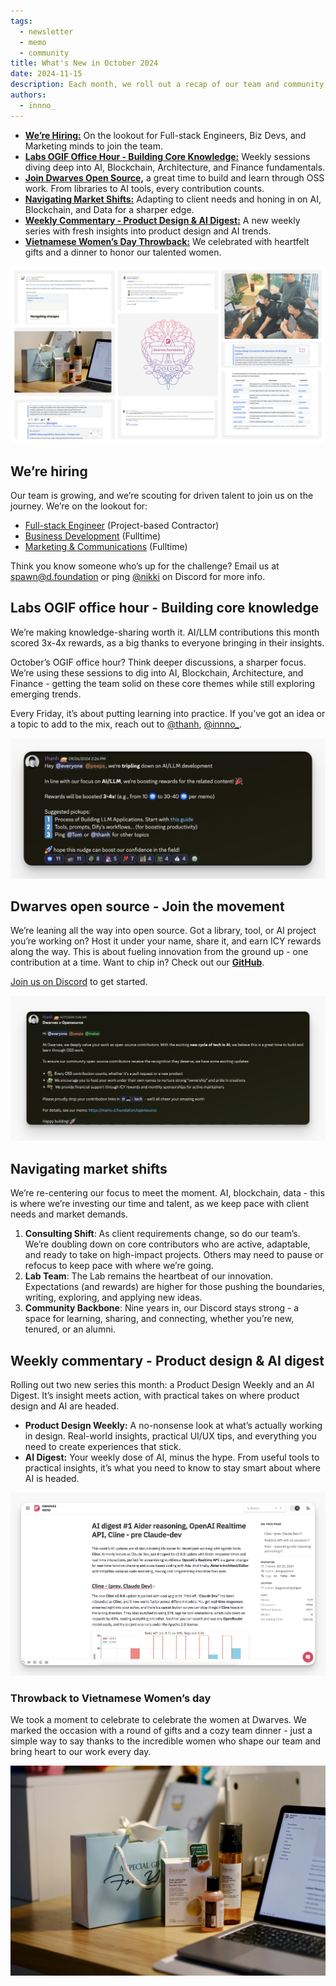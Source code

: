 ```yaml
---
tags:
  - newsletter
  - memo
  - community
title: What's New in October 2024
date: 2024-11-15
description: Each month, we roll out a recap of our team and community’s progress. October's updates spotlight our open-source initiative, boosted rewards for sharing knowledge, navigating market shifts, weekly tech insights, and a warm celebration of Vietnamese Women’s Day.
authors:
  - innno_
---
```


- [**We’re Hiring:**](#were-hiring) On the lookout for Full-stack Engineers, Biz Devs, and Marketing minds to join the team.
- [**Labs OGIF Office Hour - Building Core Knowledge:**](#labs-ogif-office-hour---building-core-knowledge) Weekly sessions diving deep into AI, Blockchain, Architecture, and Finance fundamentals.
- [**Join Dwarves Open Source,**](#dwarves-open-source---join-the-movement) a great time to build and learn through OSS work. From libraries to AI tools, every contribution counts.
- [**Navigating Market Shifts:**](#navigating-market-shifts) Adapting to client needs and honing in on AI, Blockchain, and Data for a sharper edge.
- [**Weekly Commentary - Product Design & AI Digest:**](#weekly-commentary---product-design--ai-digest) A new weekly series with fresh insights into product design and AI trends.
- [**Vietnamese Women’s Day Throwback:**](#throwback-to-vietnamese-womens-day) We celebrated with heartfelt gifts and a dinner to honor our talented women.

![](assets/2024-whats-new-oct-thumbnail.png)

## We’re hiring
Our team is growing, and we’re scouting for driven talent to join us on the journey. We’re on the lookout for:

- [Full-stack Engineer](https://memo.d.foundation/careers/open-positions/full-stack-engineer/) (Project-based Contractor)
- [Business Development](https://memo.d.foundation/careers/open-positions/business-development/) (Fulltime)
- [Marketing & Communications](https://memo.d.foundation/careers/open-positions/marketing-and-communications-specialist/) (Fulltime)

Think you know someone who’s up for the challenge? Email us at spawn@d.foundation or ping [@nikki](https://memo.d.foundation/contributor/nikki) on Discord for more info.

## Labs OGIF office hour - Building core knowledge
We’re making knowledge-sharing worth it. AI/LLM contributions this month scored 3x-4x rewards, as a big thanks to everyone bringing in their insights.

October’s OGIF office hour? Think deeper discussions, a sharper focus. We’re using these sessions to dig into AI, Blockchain, Architecture, and Finance - getting the team solid on these core themes while still exploring emerging trends.

Every Friday, it’s about putting learning into practice. If you’ve got an idea or a topic to add to the mix, reach out to [@thanh](https://memo.d.foundation/contributor/thanh/), [@innno_](https://memo.d.foundation/contributor/innno_/).

![](assets/2024-whats-new-oct-ogif.png)

## Dwarves open source - Join the movement
We’re leaning all the way into open source. Got a library, tool, or AI project you’re working on? Host it under your name, share it, and earn ICY rewards along the way. This is about fueling innovation from the ground up - one contribution at a time. Want to chip in? Check out our [**GitHub**](https://github.com/dwarvesf/opensource).

[Join us on Discord](https://discord.gg/dwarvesv) to get started.

![](assets/2024-whats-new-oct-oss.png)

## Navigating market shifts
We’re re-centering our focus to meet the moment. AI, blockchain, data - this is where we’re investing our time and talent, as we keep pace with client needs and market demands.

1. **Consulting Shift**: As client requirements change, so do our team’s. We’re doubling down on core contributors who are active, adaptable, and ready to take on high-impact projects. Others may need to pause or refocus to keep pace with where we’re going.
2. **Lab Team**: The Lab remains the heartbeat of our innovation. Expectations (and rewards) are higher for those pushing the boundaries, writing, exploring, and applying new ideas.
3. **Community Backbone**: Nine years in, our Discord stays strong - a space for learning, sharing, and connecting, whether you’re new, tenured, or an alumni. 

## Weekly commentary - Product design & AI digest
Rolling out two new series this month: a Product Design Weekly and an AI Digest. It’s insight meets action, with practical takes on where product design and AI are headed.

- **Product Design Weekly:** A no-nonsense look at what’s actually working in design. Real-world insights, practical UI/UX tips, and everything you need to create experiences that stick.
- **AI Digest:** Your weekly dose of AI, minus the hype. From useful tools to practical insights, it’s what you need to know to stay smart about where AI is headed.

![](assets/2024-whats-new-oct-commentary.png)

### Throwback to Vietnamese Women’s day
We took a moment to celebrate to celebrate the women at Dwarves. We marked the occasion with a round of gifts and a cozy team dinner - just a simple way to say thanks to the incredible women who shape our team and bring heart to our work every day.

![](assets/2024-whats-new-oct-women-day.png)